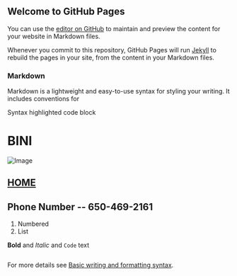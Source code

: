 ## Welcome to GitHub Pages

You can use the [editor on GitHub](https://github.com/leophar20/BINI/edit/gh-pages/index.md) to maintain and preview the content for your website in Markdown files.

Whenever you commit to this repository, GitHub Pages will run [Jekyll](https://jekyllrb.com/) to rebuild the pages in your site, from the content in your Markdown files.

### Markdown

Markdown is a lightweight and easy-to-use syntax for styling your writing. It includes conventions for


Syntax highlighted code block

# BINI
![Image](https://photos.google.com/photo/AF1QipNiZqyJDxsLiF8ojlOnfho4Uf87eW3Wc1pQdju7)
##  [HOME](https://www.google.com/maps/place/466+Silverwood+St,+Brentwood,+CA+94513/@37.9319153,-121.696657,15z/data=!4m13!1m7!3m6!1s0x808ffe9180ea2bdd:0x26a019c7c1bce2a6!2s466+Silverwood+St,+Brentwood,+CA+94513!3b1!8m2!3d37.9319153!4d-121.6879023!3m4!1s0x808ffe9180ea2bdd:0x26a019c7c1bce2a6!8m2!3d37.9319153!4d-121.6879023)
## Phone Number -- 650-469-2161


1. Numbered
2. List

**Bold** and _Italic_ and `Code` text

```markdown
```

For more details see [Basic writing and formatting syntax](https://docs.github.com/en/github/writing-on-github/getting-started-with-writing-and-formatting-on-github/basic-writing-and-formatting-syntax).

